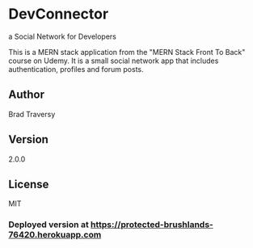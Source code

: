 # DevConnector

a Social Network for Developers

This is a MERN stack application from the "MERN Stack Front To Back" course
on Udemy. It is a small social network app that includes authentication,
profiles and forum posts.

## Author

Brad Traversy

## Version

2.0.0

## License

MIT

### Deployed version at https://protected-brushlands-76420.herokuapp.com
